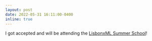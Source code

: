 ```yaml
---
layout: post
date: 2022-05-31 16:11:00-0400
inline: true
---
```

I got accepted and will be attending the  [LisbonxML Summer School](http://lxmls.it.pt/2022/index.html)!
